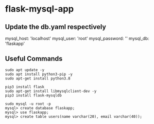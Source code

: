 # flask-mysql-app

## Update the db.yaml respectively 
mysql_host: 'localhost'
mysql_user: 'root'
mysql_password: '<password>'
mysql_db: 'flaskapp'

## Useful Commands
```
sudo apt update -y
sudo apt install python3-pip -y
sudo apt-get install python3.8

pip3 install flask
sudo apt-get install libmysqlclient-dev -y
pip3 install flask-mysqldb

sudo mysql -u root -p
mysql> create database flaskapp;
mysql> use flaskapp;
mysql> create table users(name varchar(20), email varchar(40));
```
